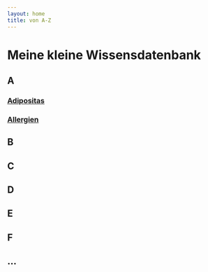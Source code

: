 ```yaml
---
layout: home
title: von A-Z
---
```


# Meine kleine Wissensdatenbank

## A

### [Adipositas](a/adipositas.md) 
### [Allergien](a/allergien.md) 

## B

## C

## D

## E

## F

## ...
